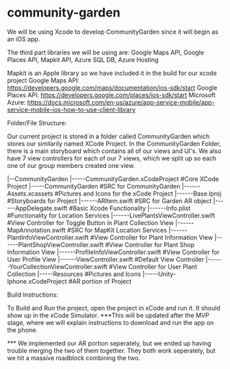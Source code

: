 # community-garden
We will be using Xcode to develop CommunityGarden since it will begin as an iOS app. 

The third part libraries we will be using are: Google Maps API, Google Places API, Mapkit API, Azure SQL DB, Azure Hosting


Mapkit is an Apple library so we have included it in the build for our xcode project
Google Maps API: https://developers.google.com/maps/documentation/ios-sdk/start
Google Places API: https://developers.google.com/places/ios-sdk/start
Microsoft Azure: https://docs.microsoft.com/en-us/azure/app-service-mobile/app-service-mobile-ios-how-to-use-client-library


Folder/File Structure:

Our current project is stored in a folder called CommunityGarden which stores our similarily named XCode Project. In the CommunityGarden Folder, there is a main storyboard which contains all of our views and UI's. We also have 7 view controllers for each of our 7 views, which we split up so each one of our group members created one view. 

|--CommunityGarden
   |-----CommunityGarden.xCodeProject                             #Core XCode Project
   |-----CommunityGarden                                          #SRC for CommunityGarden
         |------Assets.xcassets                                   #Pictures and Icons for the xCode Project
         |------Base.lproj                                        #Storyboards for Project
         |------ARItem.swift                                      #SRC for Garden AR object
         |------AppDelegate.swift                                 #Basic Xcode Functionality
         |------Info.plist                                        #Functionality for Location Services
         |------LivePlantsViewController.swift                    #View Controller for Toggle Button in Plant Collection View
         |------MapAnnotation.swift                               #SRC for MapKit Location Services
         |------PlantInfoViewController.swift                     #View Controller for Plant Information View
         |------PlantShopViewController.swift                     #View Controller for Plant Shop Information View 
         |------ProfileInfoViewController.swift                   #View Controller for User Profile View
         |------ViewController.swift                              #Default View Controller
         |------YourCollectionViewController.swift                #View Controller for User Plant Collection
   |-----Resources                                                #Pictures and Icons
   |-----Unity-Iphone.xCodeProject                                #AR portion of Project

Build Instructions:

To Build and Run the project, open the project in xCode and run it. It should show up in the xCode Simulator. 
  ***This will be updated after the MVP stage, where we will explain instructions to download and run the app on the phone. 


*** We implemented our AR portion seperately, but we ended up having trouble merging the two of them together. They both work seperately, but we hit a massive roadblock combining the two. 
